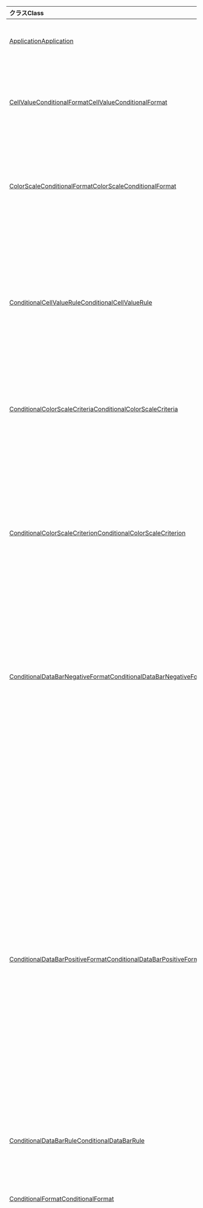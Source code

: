 | <span data-ttu-id="d24d6-101">クラス</span><span class="sxs-lookup"><span data-stu-id="d24d6-101">Class</span></span> | <span data-ttu-id="d24d6-102">フィールド</span><span class="sxs-lookup"><span data-stu-id="d24d6-102">Fields</span></span> | <span data-ttu-id="d24d6-103">説明</span><span class="sxs-lookup"><span data-stu-id="d24d6-103">Description</span></span> |
|:---|:---|:---|
|[<span data-ttu-id="d24d6-104">Application</span><span class="sxs-lookup"><span data-stu-id="d24d6-104">Application</span></span>](/javascript/api/excel/excel.application)|[<span data-ttu-id="d24d6-105">suspendApiCalculationUntilNextSync()</span><span class="sxs-lookup"><span data-stu-id="d24d6-105">suspendApiCalculationUntilNextSync()</span></span>](/javascript/api/excel/excel.application#suspendapicalculationuntilnextsync--)|<span data-ttu-id="d24d6-106">次の "context.sync()" が呼び出されるまで、計算を中断します。</span><span class="sxs-lookup"><span data-stu-id="d24d6-106">Suspends calculation until the next "context.sync()" is called.</span></span>|
|[<span data-ttu-id="d24d6-107">CellValueConditionalFormat</span><span class="sxs-lookup"><span data-stu-id="d24d6-107">CellValueConditionalFormat</span></span>](/javascript/api/excel/excel.cellvalueconditionalformat)|[<span data-ttu-id="d24d6-108">format</span><span class="sxs-lookup"><span data-stu-id="d24d6-108">format</span></span>](/javascript/api/excel/excel.cellvalueconditionalformat#format)|<span data-ttu-id="d24d6-109">書式設定オブジェクトを返し、条件付き書式のフォント、塗りつぶし、罫線などのプロパティをカプセル化します。</span><span class="sxs-lookup"><span data-stu-id="d24d6-109">Returns a format object, encapsulating the conditional formats font, fill, borders, and other properties.</span></span>|
||[<span data-ttu-id="d24d6-110">除外</span><span class="sxs-lookup"><span data-stu-id="d24d6-110">rule</span></span>](/javascript/api/excel/excel.cellvalueconditionalformat#rule)|<span data-ttu-id="d24d6-111">この条件付き書式で Rule オブジェクトを指定します。</span><span class="sxs-lookup"><span data-stu-id="d24d6-111">Specifies the Rule object on this conditional format.</span></span>|
|[<span data-ttu-id="d24d6-112">ColorScaleConditionalFormat</span><span class="sxs-lookup"><span data-stu-id="d24d6-112">ColorScaleConditionalFormat</span></span>](/javascript/api/excel/excel.colorscaleconditionalformat)|[<span data-ttu-id="d24d6-113">criteria</span><span class="sxs-lookup"><span data-stu-id="d24d6-113">criteria</span></span>](/javascript/api/excel/excel.colorscaleconditionalformat#criteria)|<span data-ttu-id="d24d6-114">カラースケールの基準。</span><span class="sxs-lookup"><span data-stu-id="d24d6-114">The criteria of the color scale.</span></span>|
||[<span data-ttu-id="d24d6-115">threeColorScale</span><span class="sxs-lookup"><span data-stu-id="d24d6-115">threeColorScale</span></span>](/javascript/api/excel/excel.colorscaleconditionalformat#threecolorscale)|<span data-ttu-id="d24d6-116">True の場合、カラースケールには3つのポイント (最小、中点、最大) が設定されます。それ以外の場合は、2つ (最小、最大) が設定されます。</span><span class="sxs-lookup"><span data-stu-id="d24d6-116">If true the color scale will have three points (minimum, midpoint, maximum), otherwise it will have two (minimum, maximum).</span></span>|
|[<span data-ttu-id="d24d6-117">ConditionalCellValueRule</span><span class="sxs-lookup"><span data-stu-id="d24d6-117">ConditionalCellValueRule</span></span>](/javascript/api/excel/excel.conditionalcellvaluerule)|[<span data-ttu-id="d24d6-118">formula1</span><span class="sxs-lookup"><span data-stu-id="d24d6-118">formula1</span></span>](/javascript/api/excel/excel.conditionalcellvaluerule#formula1)|<span data-ttu-id="d24d6-119">条件付き書式ルールを評価するために必要な場合、数式。</span><span class="sxs-lookup"><span data-stu-id="d24d6-119">The formula, if required, to evaluate the conditional format rule on.</span></span>|
||[<span data-ttu-id="d24d6-120">formula2</span><span class="sxs-lookup"><span data-stu-id="d24d6-120">formula2</span></span>](/javascript/api/excel/excel.conditionalcellvaluerule#formula2)|<span data-ttu-id="d24d6-121">条件付き書式ルールを評価するために必要な場合、数式。</span><span class="sxs-lookup"><span data-stu-id="d24d6-121">The formula, if required, to evaluate the conditional format rule on.</span></span>|
||[<span data-ttu-id="d24d6-122">operator</span><span class="sxs-lookup"><span data-stu-id="d24d6-122">operator</span></span>](/javascript/api/excel/excel.conditionalcellvaluerule#operator)|<span data-ttu-id="d24d6-123">セル値の条件付き書式の演算子。</span><span class="sxs-lookup"><span data-stu-id="d24d6-123">The operator of the cell value conditional format.</span></span>|
|[<span data-ttu-id="d24d6-124">ConditionalColorScaleCriteria</span><span class="sxs-lookup"><span data-stu-id="d24d6-124">ConditionalColorScaleCriteria</span></span>](/javascript/api/excel/excel.conditionalcolorscalecriteria)|[<span data-ttu-id="d24d6-125">maximum</span><span class="sxs-lookup"><span data-stu-id="d24d6-125">maximum</span></span>](/javascript/api/excel/excel.conditionalcolorscalecriteria#maximum)|<span data-ttu-id="d24d6-126">最大ポイントのカラー スケール条件。</span><span class="sxs-lookup"><span data-stu-id="d24d6-126">The maximum point Color Scale Criterion.</span></span>|
||[<span data-ttu-id="d24d6-127">地点</span><span class="sxs-lookup"><span data-stu-id="d24d6-127">midpoint</span></span>](/javascript/api/excel/excel.conditionalcolorscalecriteria#midpoint)|<span data-ttu-id="d24d6-128">カラー スケールが 3 色スケールの場合のカラー スケール条件の中間値。</span><span class="sxs-lookup"><span data-stu-id="d24d6-128">The midpoint Color Scale Criterion if the color scale is a 3-color scale.</span></span>|
||[<span data-ttu-id="d24d6-129">minimum</span><span class="sxs-lookup"><span data-stu-id="d24d6-129">minimum</span></span>](/javascript/api/excel/excel.conditionalcolorscalecriteria#minimum)|<span data-ttu-id="d24d6-130">最小ポイントのカラー スケール条件。</span><span class="sxs-lookup"><span data-stu-id="d24d6-130">The minimum point Color Scale Criterion.</span></span>|
|[<span data-ttu-id="d24d6-131">ConditionalColorScaleCriterion</span><span class="sxs-lookup"><span data-stu-id="d24d6-131">ConditionalColorScaleCriterion</span></span>](/javascript/api/excel/excel.conditionalcolorscalecriterion)|[<span data-ttu-id="d24d6-132">color</span><span class="sxs-lookup"><span data-stu-id="d24d6-132">color</span></span>](/javascript/api/excel/excel.conditionalcolorscalecriterion#color)|<span data-ttu-id="d24d6-133">カラースケールの色の HTML カラーコード表現 (#FF0000、赤を表すなど)。</span><span class="sxs-lookup"><span data-stu-id="d24d6-133">HTML color code representation of the color scale color (e.g., #FF0000 represents Red).</span></span>|
||[<span data-ttu-id="d24d6-134">formula</span><span class="sxs-lookup"><span data-stu-id="d24d6-134">formula</span></span>](/javascript/api/excel/excel.conditionalcolorscalecriterion#formula)|<span data-ttu-id="d24d6-135">数値、数式、(型が LowestValue の場合は) null。</span><span class="sxs-lookup"><span data-stu-id="d24d6-135">A number, a formula, or null (if Type is LowestValue).</span></span>|
||[<span data-ttu-id="d24d6-136">type</span><span class="sxs-lookup"><span data-stu-id="d24d6-136">type</span></span>](/javascript/api/excel/excel.conditionalcolorscalecriterion#type)|<span data-ttu-id="d24d6-137">条件式の基準となる条件式を指定します。</span><span class="sxs-lookup"><span data-stu-id="d24d6-137">What the criterion conditional formula should be based on.</span></span>|
|[<span data-ttu-id="d24d6-138">ConditionalDataBarNegativeFormat</span><span class="sxs-lookup"><span data-stu-id="d24d6-138">ConditionalDataBarNegativeFormat</span></span>](/javascript/api/excel/excel.conditionaldatabarnegativeformat)|[<span data-ttu-id="d24d6-139">borderColor</span><span class="sxs-lookup"><span data-stu-id="d24d6-139">borderColor</span></span>](/javascript/api/excel/excel.conditionaldatabarnegativeformat#bordercolor)|<span data-ttu-id="d24d6-140">境界線の色を表す HTML カラー コード。形式は #RRGGBB (例:"FFA500")、または名前付きの HTML 色 (例: 「オレンジ」) です。</span><span class="sxs-lookup"><span data-stu-id="d24d6-140">HTML color code representing the color of the border line, of the form #RRGGBB (e.g., "FFA500") or as a named HTML color (e.g., "orange").</span></span>|
||[<span data-ttu-id="d24d6-141">fillColor</span><span class="sxs-lookup"><span data-stu-id="d24d6-141">fillColor</span></span>](/javascript/api/excel/excel.conditionaldatabarnegativeformat#fillcolor)|<span data-ttu-id="d24d6-142">塗りつぶし色を表す HTML カラーコード ("FFA500" など)、または名前付き #RRGGBB の HTML 色 (例: "オレンジ")。</span><span class="sxs-lookup"><span data-stu-id="d24d6-142">HTML color code representing the fill color, of the form #RRGGBB (e.g., "FFA500") or as a named HTML color (e.g., "orange").</span></span>|
||[<span data-ttu-id="d24d6-143">matchPositiveBorderColor</span><span class="sxs-lookup"><span data-stu-id="d24d6-143">matchPositiveBorderColor</span></span>](/javascript/api/excel/excel.conditionaldatabarnegativeformat#matchpositivebordercolor)|<span data-ttu-id="d24d6-144">負の DataBar の境界線の色が正の DataBar と同じかどうかを指定します。</span><span class="sxs-lookup"><span data-stu-id="d24d6-144">Specifies if the negative DataBar has the same border color as the positive DataBar.</span></span>|
||[<span data-ttu-id="d24d6-145">matchPositiveFillColor</span><span class="sxs-lookup"><span data-stu-id="d24d6-145">matchPositiveFillColor</span></span>](/javascript/api/excel/excel.conditionaldatabarnegativeformat#matchpositivefillcolor)|<span data-ttu-id="d24d6-146">負の DataBar の塗りつぶし色が正の DataBar と同じであるかどうかを指定します。</span><span class="sxs-lookup"><span data-stu-id="d24d6-146">Specifies if the negative DataBar has the same fill color as the positive DataBar.</span></span>|
|[<span data-ttu-id="d24d6-147">ConditionalDataBarPositiveFormat</span><span class="sxs-lookup"><span data-stu-id="d24d6-147">ConditionalDataBarPositiveFormat</span></span>](/javascript/api/excel/excel.conditionaldatabarpositiveformat)|[<span data-ttu-id="d24d6-148">borderColor</span><span class="sxs-lookup"><span data-stu-id="d24d6-148">borderColor</span></span>](/javascript/api/excel/excel.conditionaldatabarpositiveformat#bordercolor)|<span data-ttu-id="d24d6-149">境界線の色を表す HTML カラー コード。形式は #RRGGBB (例:"FFA500")、または名前付きの HTML 色 (例: 「オレンジ」) です。</span><span class="sxs-lookup"><span data-stu-id="d24d6-149">HTML color code representing the color of the border line, of the form #RRGGBB (e.g., "FFA500") or as a named HTML color (e.g., "orange").</span></span>|
||[<span data-ttu-id="d24d6-150">fillColor</span><span class="sxs-lookup"><span data-stu-id="d24d6-150">fillColor</span></span>](/javascript/api/excel/excel.conditionaldatabarpositiveformat#fillcolor)|<span data-ttu-id="d24d6-151">塗りつぶし色を表す HTML カラーコード ("FFA500" など)、または名前付き #RRGGBB の HTML 色 (例: "オレンジ")。</span><span class="sxs-lookup"><span data-stu-id="d24d6-151">HTML color code representing the fill color, of the form #RRGGBB (e.g., "FFA500") or as a named HTML color (e.g., "orange").</span></span>|
||[<span data-ttu-id="d24d6-152">gradientFill</span><span class="sxs-lookup"><span data-stu-id="d24d6-152">gradientFill</span></span>](/javascript/api/excel/excel.conditionaldatabarpositiveformat#gradientfill)|<span data-ttu-id="d24d6-153">DataBar にグラデーションがあるかどうかを指定します。</span><span class="sxs-lookup"><span data-stu-id="d24d6-153">Specifies if the DataBar has a gradient.</span></span>|
|[<span data-ttu-id="d24d6-154">ConditionalDataBarRule</span><span class="sxs-lookup"><span data-stu-id="d24d6-154">ConditionalDataBarRule</span></span>](/javascript/api/excel/excel.conditionaldatabarrule)|[<span data-ttu-id="d24d6-155">formula</span><span class="sxs-lookup"><span data-stu-id="d24d6-155">formula</span></span>](/javascript/api/excel/excel.conditionaldatabarrule#formula)|<span data-ttu-id="d24d6-156">databar のルールを評価するために必要な場合、数式。</span><span class="sxs-lookup"><span data-stu-id="d24d6-156">The formula, if required, to evaluate the databar rule on.</span></span>|
||[<span data-ttu-id="d24d6-157">type</span><span class="sxs-lookup"><span data-stu-id="d24d6-157">type</span></span>](/javascript/api/excel/excel.conditionaldatabarrule#type)|<span data-ttu-id="d24d6-158">Databar のルールの種類。</span><span class="sxs-lookup"><span data-stu-id="d24d6-158">The type of rule for the databar.</span></span>|
|[<span data-ttu-id="d24d6-159">ConditionalFormat</span><span class="sxs-lookup"><span data-stu-id="d24d6-159">ConditionalFormat</span></span>](/javascript/api/excel/excel.conditionalformat)|[<span data-ttu-id="d24d6-160">delete()</span><span class="sxs-lookup"><span data-stu-id="d24d6-160">delete()</span></span>](/javascript/api/excel/excel.conditionalformat#delete--)|<span data-ttu-id="d24d6-161">この条件付き書式を削除します。</span><span class="sxs-lookup"><span data-stu-id="d24d6-161">Deletes this conditional format.</span></span>|
||[<span data-ttu-id="d24d6-162">getRange()</span><span class="sxs-lookup"><span data-stu-id="d24d6-162">getRange()</span></span>](/javascript/api/excel/excel.conditionalformat#getrange--)|<span data-ttu-id="d24d6-163">条件付き書式が適用された範囲を返す。</span><span class="sxs-lookup"><span data-stu-id="d24d6-163">Returns the range the conditonal format is applied to.</span></span>|
||[<span data-ttu-id="d24d6-164">getRangeOrNullObject()</span><span class="sxs-lookup"><span data-stu-id="d24d6-164">getRangeOrNullObject()</span></span>](/javascript/api/excel/excel.conditionalformat#getrangeornullobject--)|<span data-ttu-id="d24d6-165">Conditonal 書式が適用される範囲を返します。または、複数の範囲に条件付き書式が適用されている場合は、null オブジェクトを返します。</span><span class="sxs-lookup"><span data-stu-id="d24d6-165">Returns the range the conditonal format is applied to, or a null object if the conditional format is applied to multiple ranges.</span></span>|
||[<span data-ttu-id="d24d6-166">priority</span><span class="sxs-lookup"><span data-stu-id="d24d6-166">priority</span></span>](/javascript/api/excel/excel.conditionalformat#priority)|<span data-ttu-id="d24d6-167">この条件付き書式が現在存在している条件付き書式コレクション内の優先度 (またはインデックス)。</span><span class="sxs-lookup"><span data-stu-id="d24d6-167">The priority (or index) within the conditional format collection that this conditional format currently exists in.</span></span>|
||[<span data-ttu-id="d24d6-168">cellValue</span><span class="sxs-lookup"><span data-stu-id="d24d6-168">cellValue</span></span>](/javascript/api/excel/excel.conditionalformat#cellvalue)|<span data-ttu-id="d24d6-169">現在の条件付き書式が CellValue 型の場合は、セル値の条件付き書式プロパティを返します。</span><span class="sxs-lookup"><span data-stu-id="d24d6-169">Returns the cell value conditional format properties if the current conditional format is a CellValue type.</span></span>|
||[<span data-ttu-id="d24d6-170">cellValueOrNullObject</span><span class="sxs-lookup"><span data-stu-id="d24d6-170">cellValueOrNullObject</span></span>](/javascript/api/excel/excel.conditionalformat#cellvalueornullobject)|<span data-ttu-id="d24d6-171">現在の条件付き書式が CellValue 型の場合は、セル値の条件付き書式プロパティを返します。</span><span class="sxs-lookup"><span data-stu-id="d24d6-171">Returns the cell value conditional format properties if the current conditional format is a CellValue type.</span></span>|
||[<span data-ttu-id="d24d6-172">colorScale</span><span class="sxs-lookup"><span data-stu-id="d24d6-172">colorScale</span></span>](/javascript/api/excel/excel.conditionalformat#colorscale)|<span data-ttu-id="d24d6-173">現在の条件付き書式が ColorScale 型の場合は、ColorScale 条件付き書式プロパティを返します。</span><span class="sxs-lookup"><span data-stu-id="d24d6-173">Returns the ColorScale conditional format properties if the current conditional format is an ColorScale type.</span></span>|
||[<span data-ttu-id="d24d6-174">colorScaleOrNullObject</span><span class="sxs-lookup"><span data-stu-id="d24d6-174">colorScaleOrNullObject</span></span>](/javascript/api/excel/excel.conditionalformat#colorscaleornullobject)|<span data-ttu-id="d24d6-175">現在の条件付き書式が ColorScale 型の場合は、ColorScale 条件付き書式プロパティを返します。</span><span class="sxs-lookup"><span data-stu-id="d24d6-175">Returns the ColorScale conditional format properties if the current conditional format is an ColorScale type.</span></span>|
||[<span data-ttu-id="d24d6-176">配色</span><span class="sxs-lookup"><span data-stu-id="d24d6-176">custom</span></span>](/javascript/api/excel/excel.conditionalformat#custom)|<span data-ttu-id="d24d6-177">現在の条件付き書式がカスタム型の場合は、カスタムの条件付き書式プロパティを返します。</span><span class="sxs-lookup"><span data-stu-id="d24d6-177">Returns the custom conditional format properties if the current conditional format is a custom type.</span></span>|
||[<span data-ttu-id="d24d6-178">customOrNullObject</span><span class="sxs-lookup"><span data-stu-id="d24d6-178">customOrNullObject</span></span>](/javascript/api/excel/excel.conditionalformat#customornullobject)|<span data-ttu-id="d24d6-179">現在の条件付き書式がカスタム型の場合は、カスタムの条件付き書式プロパティを返します。</span><span class="sxs-lookup"><span data-stu-id="d24d6-179">Returns the custom conditional format properties if the current conditional format is a custom type.</span></span>|
||[<span data-ttu-id="d24d6-180">dataBar</span><span class="sxs-lookup"><span data-stu-id="d24d6-180">dataBar</span></span>](/javascript/api/excel/excel.conditionalformat#databar)|<span data-ttu-id="d24d6-181">現在の条件付き書式がデータバーの場合、データバーのプロパティを返します。</span><span class="sxs-lookup"><span data-stu-id="d24d6-181">Returns the data bar properties if the current conditional format is a data bar.</span></span>|
||[<span data-ttu-id="d24d6-182">dataBarOrNullObject</span><span class="sxs-lookup"><span data-stu-id="d24d6-182">dataBarOrNullObject</span></span>](/javascript/api/excel/excel.conditionalformat#databarornullobject)|<span data-ttu-id="d24d6-183">現在の条件付き書式がデータバーの場合、データバーのプロパティを返します。</span><span class="sxs-lookup"><span data-stu-id="d24d6-183">Returns the data bar properties if the current conditional format is a data bar.</span></span>|
||[<span data-ttu-id="d24d6-184">iconSet</span><span class="sxs-lookup"><span data-stu-id="d24d6-184">iconSet</span></span>](/javascript/api/excel/excel.conditionalformat#iconset)|<span data-ttu-id="d24d6-185">現在の条件付き書式が IconSet 型の場合は、IconSet 条件付き書式プロパティを返します。</span><span class="sxs-lookup"><span data-stu-id="d24d6-185">Returns the IconSet conditional format properties if the current conditional format is an IconSet type.</span></span>|
||[<span data-ttu-id="d24d6-186">iconSetOrNullObject</span><span class="sxs-lookup"><span data-stu-id="d24d6-186">iconSetOrNullObject</span></span>](/javascript/api/excel/excel.conditionalformat#iconsetornullobject)|<span data-ttu-id="d24d6-187">現在の条件付き書式が IconSet 型の場合は、IconSet 条件付き書式プロパティを返します。</span><span class="sxs-lookup"><span data-stu-id="d24d6-187">Returns the IconSet conditional format properties if the current conditional format is an IconSet type.</span></span>|
||[<span data-ttu-id="d24d6-188">id</span><span class="sxs-lookup"><span data-stu-id="d24d6-188">id</span></span>](/javascript/api/excel/excel.conditionalformat#id)|<span data-ttu-id="d24d6-189">現在の ConditionalFormatCollection 内での条件付き書式の優先順位。</span><span class="sxs-lookup"><span data-stu-id="d24d6-189">The Priority of the Conditional Format within the current ConditionalFormatCollection.</span></span>|
||[<span data-ttu-id="d24d6-190">3-d</span><span class="sxs-lookup"><span data-stu-id="d24d6-190">preset</span></span>](/javascript/api/excel/excel.conditionalformat#preset)|<span data-ttu-id="d24d6-191">事前設定の条件の条件付き書式を返します。</span><span class="sxs-lookup"><span data-stu-id="d24d6-191">Returns the preset criteria conditional format.</span></span>|
||[<span data-ttu-id="d24d6-192">presetOrNullObject</span><span class="sxs-lookup"><span data-stu-id="d24d6-192">presetOrNullObject</span></span>](/javascript/api/excel/excel.conditionalformat#presetornullobject)|<span data-ttu-id="d24d6-193">事前設定の条件の条件付き書式を返します。</span><span class="sxs-lookup"><span data-stu-id="d24d6-193">Returns the preset criteria conditional format.</span></span>|
||[<span data-ttu-id="d24d6-194">textComparison</span><span class="sxs-lookup"><span data-stu-id="d24d6-194">textComparison</span></span>](/javascript/api/excel/excel.conditionalformat#textcomparison)|<span data-ttu-id="d24d6-195">現在の条件付き書式がテキスト型の場合、特定のテキスト条件付き書式プロパティを返します。</span><span class="sxs-lookup"><span data-stu-id="d24d6-195">Returns the specific text conditional format properties if the current conditional format is a text type.</span></span>|
||[<span data-ttu-id="d24d6-196">textComparisonOrNullObject</span><span class="sxs-lookup"><span data-stu-id="d24d6-196">textComparisonOrNullObject</span></span>](/javascript/api/excel/excel.conditionalformat#textcomparisonornullobject)|<span data-ttu-id="d24d6-197">現在の条件付き書式がテキスト型の場合、特定のテキスト条件付き書式プロパティを返します。</span><span class="sxs-lookup"><span data-stu-id="d24d6-197">Returns the specific text conditional format properties if the current conditional format is a text type.</span></span>|
||[<span data-ttu-id="d24d6-198">topBottom</span><span class="sxs-lookup"><span data-stu-id="d24d6-198">topBottom</span></span>](/javascript/api/excel/excel.conditionalformat#topbottom)|<span data-ttu-id="d24d6-199">現在の条件付き書式が TopBottom 型の場合、上位/下位条件付き書式プロパティを返します。</span><span class="sxs-lookup"><span data-stu-id="d24d6-199">Returns the Top/Bottom conditional format properties if the current conditional format is an TopBottom type.</span></span>|
||[<span data-ttu-id="d24d6-200">topBottomOrNullObject</span><span class="sxs-lookup"><span data-stu-id="d24d6-200">topBottomOrNullObject</span></span>](/javascript/api/excel/excel.conditionalformat#topbottomornullobject)|<span data-ttu-id="d24d6-201">現在の条件付き書式が TopBottom 型の場合、上位/下位条件付き書式プロパティを返します。</span><span class="sxs-lookup"><span data-stu-id="d24d6-201">Returns the Top/Bottom conditional format properties if the current conditional format is an TopBottom type.</span></span>|
||[<span data-ttu-id="d24d6-202">type</span><span class="sxs-lookup"><span data-stu-id="d24d6-202">type</span></span>](/javascript/api/excel/excel.conditionalformat#type)|<span data-ttu-id="d24d6-203">条件付き書式の種類を指定します。</span><span class="sxs-lookup"><span data-stu-id="d24d6-203">A type of conditional format.</span></span>|
||[<span data-ttu-id="d24d6-204">stopIfTrue</span><span class="sxs-lookup"><span data-stu-id="d24d6-204">stopIfTrue</span></span>](/javascript/api/excel/excel.conditionalformat#stopiftrue)|<span data-ttu-id="d24d6-205">この条件付き書式の条件が満たされた場合、優先順位の低い書式はそのセルに影響を及ぼしません。</span><span class="sxs-lookup"><span data-stu-id="d24d6-205">If the conditions of this conditional format are met, no lower-priority formats shall take effect on that cell.</span></span>|
|[<span data-ttu-id="d24d6-206">ConditionalFormatCollection</span><span class="sxs-lookup"><span data-stu-id="d24d6-206">ConditionalFormatCollection</span></span>](/javascript/api/excel/excel.conditionalformatcollection)|[<span data-ttu-id="d24d6-207">追加 (種類: ConditionalFormatType)</span><span class="sxs-lookup"><span data-stu-id="d24d6-207">add(type: Excel.ConditionalFormatType)</span></span>](/javascript/api/excel/excel.conditionalformatcollection#add-type-)|<span data-ttu-id="d24d6-208">新しい条件付き書式をコレクションの先頭/最上位の優先度に追加します。</span><span class="sxs-lookup"><span data-stu-id="d24d6-208">Adds a new conditional format to the collection at the first/top priority.</span></span>|
||[<span data-ttu-id="d24d6-209">clearAll ()</span><span class="sxs-lookup"><span data-stu-id="d24d6-209">clearAll()</span></span>](/javascript/api/excel/excel.conditionalformatcollection#clearall--)|<span data-ttu-id="d24d6-210">現在指定している範囲でアクティブなすべての条件付き書式をクリアする。</span><span class="sxs-lookup"><span data-stu-id="d24d6-210">Clears all conditional formats active on the current specified range.</span></span>|
||[<span data-ttu-id="d24d6-211">getCount()</span><span class="sxs-lookup"><span data-stu-id="d24d6-211">getCount()</span></span>](/javascript/api/excel/excel.conditionalformatcollection#getcount--)|<span data-ttu-id="d24d6-212">ブック内の条件付き書式の数を返します。</span><span class="sxs-lookup"><span data-stu-id="d24d6-212">Returns the number of conditional formats in the workbook.</span></span>|
||[<span data-ttu-id="d24d6-213">getItem(id: string)</span><span class="sxs-lookup"><span data-stu-id="d24d6-213">getItem(id: string)</span></span>](/javascript/api/excel/excel.conditionalformatcollection#getitem-id-)|<span data-ttu-id="d24d6-214">指定された ID に対応する条件付き書式を返します。</span><span class="sxs-lookup"><span data-stu-id="d24d6-214">Returns a conditional format for the given ID.</span></span>|
||[<span data-ttu-id="d24d6-215">getItemAt(index: number)</span><span class="sxs-lookup"><span data-stu-id="d24d6-215">getItemAt(index: number)</span></span>](/javascript/api/excel/excel.conditionalformatcollection#getitemat-index-)|<span data-ttu-id="d24d6-216">指定されたインデックスに条件付き書式を返します。</span><span class="sxs-lookup"><span data-stu-id="d24d6-216">Returns a conditional format at the given index.</span></span>|
||[<span data-ttu-id="d24d6-217">items</span><span class="sxs-lookup"><span data-stu-id="d24d6-217">items</span></span>](/javascript/api/excel/excel.conditionalformatcollection#items)|<span data-ttu-id="d24d6-218">このコレクション内に読み込まれた子アイテムを取得します。</span><span class="sxs-lookup"><span data-stu-id="d24d6-218">Gets the loaded child items in this collection.</span></span>|
|[<span data-ttu-id="d24d6-219">ConditionalFormatRule</span><span class="sxs-lookup"><span data-stu-id="d24d6-219">ConditionalFormatRule</span></span>](/javascript/api/excel/excel.conditionalformatrule)|[<span data-ttu-id="d24d6-220">formula</span><span class="sxs-lookup"><span data-stu-id="d24d6-220">formula</span></span>](/javascript/api/excel/excel.conditionalformatrule#formula)|<span data-ttu-id="d24d6-221">条件付き書式ルールを評価するために必要な場合、数式。</span><span class="sxs-lookup"><span data-stu-id="d24d6-221">The formula, if required, to evaluate the conditional format rule on.</span></span>|
||[<span data-ttu-id="d24d6-222">formulaLocal</span><span class="sxs-lookup"><span data-stu-id="d24d6-222">formulaLocal</span></span>](/javascript/api/excel/excel.conditionalformatrule#formulalocal)|<span data-ttu-id="d24d6-223">ユーザーの言語で条件付き書式ルールを評価するために必要な場合、数式。</span><span class="sxs-lookup"><span data-stu-id="d24d6-223">The formula, if required, to evaluate the conditional format rule on in the user's language.</span></span>|
||[<span data-ttu-id="d24d6-224">formulaR1C1</span><span class="sxs-lookup"><span data-stu-id="d24d6-224">formulaR1C1</span></span>](/javascript/api/excel/excel.conditionalformatrule#formular1c1)|<span data-ttu-id="d24d6-225">R1C1 形式の表記法で条件付き書式ルールを評価するために必要な場合、数式。</span><span class="sxs-lookup"><span data-stu-id="d24d6-225">The formula, if required, to evaluate the conditional format rule on in R1C1-style notation.</span></span>|
|[<span data-ttu-id="d24d6-226">ConditionalIconCriterion</span><span class="sxs-lookup"><span data-stu-id="d24d6-226">ConditionalIconCriterion</span></span>](/javascript/api/excel/excel.conditionaliconcriterion)|[<span data-ttu-id="d24d6-227">customIcon</span><span class="sxs-lookup"><span data-stu-id="d24d6-227">customIcon</span></span>](/javascript/api/excel/excel.conditionaliconcriterion#customicon)|<span data-ttu-id="d24d6-228">既定の IconSet と異なる場合は現在の条件のカスタム アイコン、そうでない場合は null が返されます。</span><span class="sxs-lookup"><span data-stu-id="d24d6-228">The custom icon for the current criterion if different from the default IconSet, else null will be returned.</span></span>|
||[<span data-ttu-id="d24d6-229">formula</span><span class="sxs-lookup"><span data-stu-id="d24d6-229">formula</span></span>](/javascript/api/excel/excel.conditionaliconcriterion#formula)|<span data-ttu-id="d24d6-230">種類によっては数値または数式。</span><span class="sxs-lookup"><span data-stu-id="d24d6-230">A number or a formula depending on the type.</span></span>|
||[<span data-ttu-id="d24d6-231">operator</span><span class="sxs-lookup"><span data-stu-id="d24d6-231">operator</span></span>](/javascript/api/excel/excel.conditionaliconcriterion#operator)|<span data-ttu-id="d24d6-232">アイコンの条件付き書式のルールの種類ごとに、GreaterThan または GreaterThanOrEqual。</span><span class="sxs-lookup"><span data-stu-id="d24d6-232">GreaterThan or GreaterThanOrEqual for each of the rule type for the Icon conditional format.</span></span>|
||[<span data-ttu-id="d24d6-233">type</span><span class="sxs-lookup"><span data-stu-id="d24d6-233">type</span></span>](/javascript/api/excel/excel.conditionaliconcriterion#type)|<span data-ttu-id="d24d6-234">アイコンの条件式は次のものに基づいています。</span><span class="sxs-lookup"><span data-stu-id="d24d6-234">What the icon conditional formula should be based on.</span></span>|
|[<span data-ttu-id="d24d6-235">ConditionalPresetCriteriaRule</span><span class="sxs-lookup"><span data-stu-id="d24d6-235">ConditionalPresetCriteriaRule</span></span>](/javascript/api/excel/excel.conditionalpresetcriteriarule)|[<span data-ttu-id="d24d6-236">条件</span><span class="sxs-lookup"><span data-stu-id="d24d6-236">criterion</span></span>](/javascript/api/excel/excel.conditionalpresetcriteriarule#criterion)|<span data-ttu-id="d24d6-237">条件付き書式の条件を指定します。</span><span class="sxs-lookup"><span data-stu-id="d24d6-237">The criterion of the conditional format.</span></span>|
|[<span data-ttu-id="d24d6-238">ConditionalRangeBorder</span><span class="sxs-lookup"><span data-stu-id="d24d6-238">ConditionalRangeBorder</span></span>](/javascript/api/excel/excel.conditionalrangeborder)|[<span data-ttu-id="d24d6-239">color</span><span class="sxs-lookup"><span data-stu-id="d24d6-239">color</span></span>](/javascript/api/excel/excel.conditionalrangeborder#color)|<span data-ttu-id="d24d6-240">境界線の色を表す HTML カラー コード。形式は #RRGGBB (例:"FFA500")、または名前付きの HTML 色 (例: 「オレンジ」) です。</span><span class="sxs-lookup"><span data-stu-id="d24d6-240">HTML color code representing the color of the border line, of the form #RRGGBB (e.g., "FFA500") or as a named HTML color (e.g., "orange").</span></span>|
||[<span data-ttu-id="d24d6-241">sideIndex</span><span class="sxs-lookup"><span data-stu-id="d24d6-241">sideIndex</span></span>](/javascript/api/excel/excel.conditionalrangeborder#sideindex)|<span data-ttu-id="d24d6-242">罫線の特定の辺を表す定数値。</span><span class="sxs-lookup"><span data-stu-id="d24d6-242">Constant value that indicates the specific side of the border.</span></span>|
||[<span data-ttu-id="d24d6-243">style</span><span class="sxs-lookup"><span data-stu-id="d24d6-243">style</span></span>](/javascript/api/excel/excel.conditionalrangeborder#style)|<span data-ttu-id="d24d6-244">罫線の線スタイルを指定する、線スタイル定数のいずれか 1 つ。</span><span class="sxs-lookup"><span data-stu-id="d24d6-244">One of the constants of line style specifying the line style for the border.</span></span>|
|[<span data-ttu-id="d24d6-245">ConditionalRangeBorderCollection</span><span class="sxs-lookup"><span data-stu-id="d24d6-245">ConditionalRangeBorderCollection</span></span>](/javascript/api/excel/excel.conditionalrangebordercollection)|[<span data-ttu-id="d24d6-246">getItem (index: Excel. ConditionalRangeBorderIndex)</span><span class="sxs-lookup"><span data-stu-id="d24d6-246">getItem(index: Excel.ConditionalRangeBorderIndex)</span></span>](/javascript/api/excel/excel.conditionalrangebordercollection#getitem-index-)|<span data-ttu-id="d24d6-247">オブジェクトの名前を使用して、境界線オブジェクトを取得します。</span><span class="sxs-lookup"><span data-stu-id="d24d6-247">Gets a border object using its name.</span></span>|
||[<span data-ttu-id="d24d6-248">getItemAt(index: number)</span><span class="sxs-lookup"><span data-stu-id="d24d6-248">getItemAt(index: number)</span></span>](/javascript/api/excel/excel.conditionalrangebordercollection#getitemat-index-)|<span data-ttu-id="d24d6-249">オブジェクトのインデックスを使用して、境界線オブジェクトを取得します。</span><span class="sxs-lookup"><span data-stu-id="d24d6-249">Gets a border object using its index.</span></span>|
||[<span data-ttu-id="d24d6-250">bottom</span><span class="sxs-lookup"><span data-stu-id="d24d6-250">bottom</span></span>](/javascript/api/excel/excel.conditionalrangebordercollection#bottom)|<span data-ttu-id="d24d6-251">下罫線を取得します。</span><span class="sxs-lookup"><span data-stu-id="d24d6-251">Gets the bottom border.</span></span>|
||[<span data-ttu-id="d24d6-252">count</span><span class="sxs-lookup"><span data-stu-id="d24d6-252">count</span></span>](/javascript/api/excel/excel.conditionalrangebordercollection#count)|<span data-ttu-id="d24d6-253">コレクションに含まれる境界線オブジェクトの数。</span><span class="sxs-lookup"><span data-stu-id="d24d6-253">Number of border objects in the collection.</span></span>|
||[<span data-ttu-id="d24d6-254">items</span><span class="sxs-lookup"><span data-stu-id="d24d6-254">items</span></span>](/javascript/api/excel/excel.conditionalrangebordercollection#items)|<span data-ttu-id="d24d6-255">このコレクション内に読み込まれた子アイテムを取得します。</span><span class="sxs-lookup"><span data-stu-id="d24d6-255">Gets the loaded child items in this collection.</span></span>|
||[<span data-ttu-id="d24d6-256">left</span><span class="sxs-lookup"><span data-stu-id="d24d6-256">left</span></span>](/javascript/api/excel/excel.conditionalrangebordercollection#left)|<span data-ttu-id="d24d6-257">左罫線を取得します。</span><span class="sxs-lookup"><span data-stu-id="d24d6-257">Gets the left border.</span></span>|
||[<span data-ttu-id="d24d6-258">right</span><span class="sxs-lookup"><span data-stu-id="d24d6-258">right</span></span>](/javascript/api/excel/excel.conditionalrangebordercollection#right)|<span data-ttu-id="d24d6-259">右罫線を取得します。</span><span class="sxs-lookup"><span data-stu-id="d24d6-259">Gets the right border.</span></span>|
||[<span data-ttu-id="d24d6-260">top</span><span class="sxs-lookup"><span data-stu-id="d24d6-260">top</span></span>](/javascript/api/excel/excel.conditionalrangebordercollection#top)|<span data-ttu-id="d24d6-261">上罫線を取得します。</span><span class="sxs-lookup"><span data-stu-id="d24d6-261">Gets the top border.</span></span>|
|[<span data-ttu-id="d24d6-262">ConditionalRangeFill</span><span class="sxs-lookup"><span data-stu-id="d24d6-262">ConditionalRangeFill</span></span>](/javascript/api/excel/excel.conditionalrangefill)|[<span data-ttu-id="d24d6-263">clear()</span><span class="sxs-lookup"><span data-stu-id="d24d6-263">clear()</span></span>](/javascript/api/excel/excel.conditionalrangefill#clear--)|<span data-ttu-id="d24d6-264">塗りつぶしをリセットします。</span><span class="sxs-lookup"><span data-stu-id="d24d6-264">Resets the fill.</span></span>|
||[<span data-ttu-id="d24d6-265">color</span><span class="sxs-lookup"><span data-stu-id="d24d6-265">color</span></span>](/javascript/api/excel/excel.conditionalrangefill#color)|<span data-ttu-id="d24d6-266">フォーム #RRGGBB ("FFA500" など) の塗りつぶしの色を表す HTML カラーコード、または名前付きの HTML 色 (例: "オレンジ")。</span><span class="sxs-lookup"><span data-stu-id="d24d6-266">HTML color code representing the color of the fill, of the form #RRGGBB (e.g., "FFA500") or as a named HTML color (e.g., "orange").</span></span>|
|[<span data-ttu-id="d24d6-267">ConditionalRangeFont</span><span class="sxs-lookup"><span data-stu-id="d24d6-267">ConditionalRangeFont</span></span>](/javascript/api/excel/excel.conditionalrangefont)|[<span data-ttu-id="d24d6-268">bold</span><span class="sxs-lookup"><span data-stu-id="d24d6-268">bold</span></span>](/javascript/api/excel/excel.conditionalrangefont#bold)|<span data-ttu-id="d24d6-269">フォントを太字にするかどうかを指定します。</span><span class="sxs-lookup"><span data-stu-id="d24d6-269">Specifies if the font is bold.</span></span>|
||[<span data-ttu-id="d24d6-270">clear()</span><span class="sxs-lookup"><span data-stu-id="d24d6-270">clear()</span></span>](/javascript/api/excel/excel.conditionalrangefont#clear--)|<span data-ttu-id="d24d6-271">フォントの書式設定をリセットします。</span><span class="sxs-lookup"><span data-stu-id="d24d6-271">Resets the font formats.</span></span>|
||[<span data-ttu-id="d24d6-272">color</span><span class="sxs-lookup"><span data-stu-id="d24d6-272">color</span></span>](/javascript/api/excel/excel.conditionalrangefont#color)|<span data-ttu-id="d24d6-273">テキストの色の HTML カラーコード表現 (#FF0000、赤を表すなど)。</span><span class="sxs-lookup"><span data-stu-id="d24d6-273">HTML color code representation of the text color (e.g., #FF0000 represents Red).</span></span>|
||[<span data-ttu-id="d24d6-274">italic</span><span class="sxs-lookup"><span data-stu-id="d24d6-274">italic</span></span>](/javascript/api/excel/excel.conditionalrangefont#italic)|<span data-ttu-id="d24d6-275">フォントを斜体にするかどうかを指定します。</span><span class="sxs-lookup"><span data-stu-id="d24d6-275">Specifies if the font is italic.</span></span>|
||[<span data-ttu-id="d24d6-276">strikethrough</span><span class="sxs-lookup"><span data-stu-id="d24d6-276">strikethrough</span></span>](/javascript/api/excel/excel.conditionalrangefont#strikethrough)|<span data-ttu-id="d24d6-277">フォントの取り消し線の状態を指定します。</span><span class="sxs-lookup"><span data-stu-id="d24d6-277">Specifies the strikethrough status of the font.</span></span>|
||[<span data-ttu-id="d24d6-278">underline</span><span class="sxs-lookup"><span data-stu-id="d24d6-278">underline</span></span>](/javascript/api/excel/excel.conditionalrangefont#underline)|<span data-ttu-id="d24d6-279">フォントに適用する下線の種類を設定します。</span><span class="sxs-lookup"><span data-stu-id="d24d6-279">The type of underline applied to the font.</span></span>|
|[<span data-ttu-id="d24d6-280">ConditionalRangeFormat</span><span class="sxs-lookup"><span data-stu-id="d24d6-280">ConditionalRangeFormat</span></span>](/javascript/api/excel/excel.conditionalrangeformat)|[<span data-ttu-id="d24d6-281">numberFormat</span><span class="sxs-lookup"><span data-stu-id="d24d6-281">numberFormat</span></span>](/javascript/api/excel/excel.conditionalrangeformat#numberformat)|<span data-ttu-id="d24d6-282">指定された範囲の Excel の数値書式コードを表します。</span><span class="sxs-lookup"><span data-stu-id="d24d6-282">Represents Excel's number format code for the given range.</span></span>|
||[<span data-ttu-id="d24d6-283">borders</span><span class="sxs-lookup"><span data-stu-id="d24d6-283">borders</span></span>](/javascript/api/excel/excel.conditionalrangeformat#borders)|<span data-ttu-id="d24d6-284">条件付き書式の範囲全体に適用される border オブジェクトのコレクションです。</span><span class="sxs-lookup"><span data-stu-id="d24d6-284">Collection of border objects that apply to the overall conditional format range.</span></span>|
||[<span data-ttu-id="d24d6-285">fill</span><span class="sxs-lookup"><span data-stu-id="d24d6-285">fill</span></span>](/javascript/api/excel/excel.conditionalrangeformat#fill)|<span data-ttu-id="d24d6-286">条件付き書式の範囲全体で定義される fill オブジェクトを返します。</span><span class="sxs-lookup"><span data-stu-id="d24d6-286">Returns the fill object defined on the overall conditional format range.</span></span>|
||[<span data-ttu-id="d24d6-287">font</span><span class="sxs-lookup"><span data-stu-id="d24d6-287">font</span></span>](/javascript/api/excel/excel.conditionalrangeformat#font)|<span data-ttu-id="d24d6-288">条件付き書式の範囲全体で定義される font オブジェクトを返します。</span><span class="sxs-lookup"><span data-stu-id="d24d6-288">Returns the font object defined on the overall conditional format range.</span></span>|
|[<span data-ttu-id="d24d6-289">ConditionalTextComparisonRule</span><span class="sxs-lookup"><span data-stu-id="d24d6-289">ConditionalTextComparisonRule</span></span>](/javascript/api/excel/excel.conditionaltextcomparisonrule)|[<span data-ttu-id="d24d6-290">operator</span><span class="sxs-lookup"><span data-stu-id="d24d6-290">operator</span></span>](/javascript/api/excel/excel.conditionaltextcomparisonrule#operator)|<span data-ttu-id="d24d6-291">テキスト条件付き書式の演算子を指定します。</span><span class="sxs-lookup"><span data-stu-id="d24d6-291">The operator of the text conditional format.</span></span>|
||[<span data-ttu-id="d24d6-292">text</span><span class="sxs-lookup"><span data-stu-id="d24d6-292">text</span></span>](/javascript/api/excel/excel.conditionaltextcomparisonrule#text)|<span data-ttu-id="d24d6-293">条件付き書式のテキスト値。</span><span class="sxs-lookup"><span data-stu-id="d24d6-293">The Text value of conditional format.</span></span>|
|[<span data-ttu-id="d24d6-294">ConditionalTopBottomRule</span><span class="sxs-lookup"><span data-stu-id="d24d6-294">ConditionalTopBottomRule</span></span>](/javascript/api/excel/excel.conditionaltopbottomrule)|[<span data-ttu-id="d24d6-295">rank</span><span class="sxs-lookup"><span data-stu-id="d24d6-295">rank</span></span>](/javascript/api/excel/excel.conditionaltopbottomrule#rank)|<span data-ttu-id="d24d6-296">数値のランクに対する 1 から 1000、またはパーセントのランクに対する 1 から 100 のランク。</span><span class="sxs-lookup"><span data-stu-id="d24d6-296">The rank between 1 and 1000 for numeric ranks or 1 and 100 for percent ranks.</span></span>|
||[<span data-ttu-id="d24d6-297">type</span><span class="sxs-lookup"><span data-stu-id="d24d6-297">type</span></span>](/javascript/api/excel/excel.conditionaltopbottomrule#type)|<span data-ttu-id="d24d6-298">上位または下位のランクに基づいて値を書式設定します。</span><span class="sxs-lookup"><span data-stu-id="d24d6-298">Format values based on the top or bottom rank.</span></span>|
|[<span data-ttu-id="d24d6-299">CustomConditionalFormat</span><span class="sxs-lookup"><span data-stu-id="d24d6-299">CustomConditionalFormat</span></span>](/javascript/api/excel/excel.customconditionalformat)|[<span data-ttu-id="d24d6-300">format</span><span class="sxs-lookup"><span data-stu-id="d24d6-300">format</span></span>](/javascript/api/excel/excel.customconditionalformat#format)|<span data-ttu-id="d24d6-301">書式設定オブジェクトを返し、条件付き書式のフォント、塗りつぶし、罫線などのプロパティをカプセル化します。</span><span class="sxs-lookup"><span data-stu-id="d24d6-301">Returns a format object, encapsulating the conditional formats font, fill, borders, and other properties.</span></span>|
||[<span data-ttu-id="d24d6-302">除外</span><span class="sxs-lookup"><span data-stu-id="d24d6-302">rule</span></span>](/javascript/api/excel/excel.customconditionalformat#rule)|<span data-ttu-id="d24d6-303">この条件付き書式で Rule オブジェクトを指定します。</span><span class="sxs-lookup"><span data-stu-id="d24d6-303">Specifies the Rule object on this conditional format.</span></span>|
|[<span data-ttu-id="d24d6-304">DataBarConditionalFormat</span><span class="sxs-lookup"><span data-stu-id="d24d6-304">DataBarConditionalFormat</span></span>](/javascript/api/excel/excel.databarconditionalformat)|[<span data-ttu-id="d24d6-305">axisColor</span><span class="sxs-lookup"><span data-stu-id="d24d6-305">axisColor</span></span>](/javascript/api/excel/excel.databarconditionalformat#axiscolor)|<span data-ttu-id="d24d6-306">フォーム #RRGGBB の軸線の色を表す HTML カラーコード ("FFA500" など) または名前付きの HTML 色 (例: "オレンジ")。</span><span class="sxs-lookup"><span data-stu-id="d24d6-306">HTML color code representing the color of the Axis line, of the form #RRGGBB (e.g., "FFA500") or as a named HTML color (e.g., "orange").</span></span>|
||[<span data-ttu-id="d24d6-307">軸書式</span><span class="sxs-lookup"><span data-stu-id="d24d6-307">axisFormat</span></span>](/javascript/api/excel/excel.databarconditionalformat#axisformat)|<span data-ttu-id="d24d6-308">Excel データバーの軸をどのように判別するかを表します。</span><span class="sxs-lookup"><span data-stu-id="d24d6-308">Representation of how the axis is determined for an Excel data bar.</span></span>|
||[<span data-ttu-id="d24d6-309">barDirection</span><span class="sxs-lookup"><span data-stu-id="d24d6-309">barDirection</span></span>](/javascript/api/excel/excel.databarconditionalformat#bardirection)|<span data-ttu-id="d24d6-310">データバーのグラフィックスの基準となる方向を指定します。</span><span class="sxs-lookup"><span data-stu-id="d24d6-310">Specifies the direction that the data bar graphic should be based on.</span></span>|
||[<span data-ttu-id="d24d6-311">小 Boundrule</span><span class="sxs-lookup"><span data-stu-id="d24d6-311">lowerBoundRule</span></span>](/javascript/api/excel/excel.databarconditionalformat#lowerboundrule)|<span data-ttu-id="d24d6-312">データ バーの下限値 (および該当する場合はその計算方法) を構成するルール。</span><span class="sxs-lookup"><span data-stu-id="d24d6-312">The rule for what consistutes the lower bound (and how to calculate it, if applicable) for a data bar.</span></span>|
||[<span data-ttu-id="d24d6-313">negativeFormat</span><span class="sxs-lookup"><span data-stu-id="d24d6-313">negativeFormat</span></span>](/javascript/api/excel/excel.databarconditionalformat#negativeformat)|<span data-ttu-id="d24d6-314">Excel データバーの軸の左側にあるすべての値の表現。</span><span class="sxs-lookup"><span data-stu-id="d24d6-314">Representation of all values to the left of the axis in an Excel data bar.</span></span>|
||[<span data-ttu-id="d24d6-315">positiveFormat</span><span class="sxs-lookup"><span data-stu-id="d24d6-315">positiveFormat</span></span>](/javascript/api/excel/excel.databarconditionalformat#positiveformat)|<span data-ttu-id="d24d6-316">Excel データバーの軸の右側にあるすべての値の表現。</span><span class="sxs-lookup"><span data-stu-id="d24d6-316">Representation of all values to the right of the axis in an Excel data bar.</span></span>|
||[<span data-ttu-id="d24d6-317">Showます Aronly</span><span class="sxs-lookup"><span data-stu-id="d24d6-317">showDataBarOnly</span></span>](/javascript/api/excel/excel.databarconditionalformat#showdatabaronly)|<span data-ttu-id="d24d6-318">true の場合、データ バーが適用されているセルの値を非表示にします。</span><span class="sxs-lookup"><span data-stu-id="d24d6-318">If true, hides the values from the cells where the data bar is applied.</span></span>|
||[<span data-ttu-id="d24d6-319">upperBoundRule</span><span class="sxs-lookup"><span data-stu-id="d24d6-319">upperBoundRule</span></span>](/javascript/api/excel/excel.databarconditionalformat#upperboundrule)|<span data-ttu-id="d24d6-320">データ バーの上限値 (および該当する場合はその計算方法) を構成するルール。</span><span class="sxs-lookup"><span data-stu-id="d24d6-320">The rule for what constitutes the upper bound (and how to calculate it, if applicable) for a data bar.</span></span>|
|[<span data-ttu-id="d24d6-321">IconSetConditionalFormat</span><span class="sxs-lookup"><span data-stu-id="d24d6-321">IconSetConditionalFormat</span></span>](/javascript/api/excel/excel.iconsetconditionalformat)|[<span data-ttu-id="d24d6-322">criteria</span><span class="sxs-lookup"><span data-stu-id="d24d6-322">criteria</span></span>](/javascript/api/excel/excel.iconsetconditionalformat#criteria)|<span data-ttu-id="d24d6-323">ルールの条件および IconSets の配列と、条件付きアイコンのユーザー設定のアイコン。</span><span class="sxs-lookup"><span data-stu-id="d24d6-323">An array of Criteria and IconSets for the rules and potential custom icons for conditional icons.</span></span>|
||[<span data-ttu-id="d24d6-324">reverseIconOrder</span><span class="sxs-lookup"><span data-stu-id="d24d6-324">reverseIconOrder</span></span>](/javascript/api/excel/excel.iconsetconditionalformat#reverseiconorder)|<span data-ttu-id="d24d6-325">True の場合は、IconSet のアイコンオーダーを逆にします。</span><span class="sxs-lookup"><span data-stu-id="d24d6-325">If true, reverses the icon orders for the IconSet.</span></span>|
||[<span data-ttu-id="d24d6-326">showIconOnly</span><span class="sxs-lookup"><span data-stu-id="d24d6-326">showIconOnly</span></span>](/javascript/api/excel/excel.iconsetconditionalformat#showicononly)|<span data-ttu-id="d24d6-327">true の場合、値は非表示にされて、アイコンのみが表示されます。</span><span class="sxs-lookup"><span data-stu-id="d24d6-327">If true, hides the values and only shows icons.</span></span>|
||[<span data-ttu-id="d24d6-328">style</span><span class="sxs-lookup"><span data-stu-id="d24d6-328">style</span></span>](/javascript/api/excel/excel.iconsetconditionalformat#style)|<span data-ttu-id="d24d6-329">設定すると、条件付き書式の IconSet オプションが表示されます。</span><span class="sxs-lookup"><span data-stu-id="d24d6-329">If set, displays the IconSet option for the conditional format.</span></span>|
|[<span data-ttu-id="d24d6-330">PresetCriteriaConditionalFormat</span><span class="sxs-lookup"><span data-stu-id="d24d6-330">PresetCriteriaConditionalFormat</span></span>](/javascript/api/excel/excel.presetcriteriaconditionalformat)|[<span data-ttu-id="d24d6-331">format</span><span class="sxs-lookup"><span data-stu-id="d24d6-331">format</span></span>](/javascript/api/excel/excel.presetcriteriaconditionalformat#format)|<span data-ttu-id="d24d6-332">書式設定オブジェクトを返し、条件付き書式のフォント、塗りつぶし、罫線などのプロパティをカプセル化します。</span><span class="sxs-lookup"><span data-stu-id="d24d6-332">Returns a format object, encapsulating the conditional formats font, fill, borders, and other properties.</span></span>|
||[<span data-ttu-id="d24d6-333">除外</span><span class="sxs-lookup"><span data-stu-id="d24d6-333">rule</span></span>](/javascript/api/excel/excel.presetcriteriaconditionalformat#rule)|<span data-ttu-id="d24d6-334">条件付き書式のルール。</span><span class="sxs-lookup"><span data-stu-id="d24d6-334">The rule of the conditional format.</span></span>|
|[<span data-ttu-id="d24d6-335">Range</span><span class="sxs-lookup"><span data-stu-id="d24d6-335">Range</span></span>](/javascript/api/excel/excel.range)|[<span data-ttu-id="d24d6-336">calculate()</span><span class="sxs-lookup"><span data-stu-id="d24d6-336">calculate()</span></span>](/javascript/api/excel/excel.range#calculate--)|<span data-ttu-id="d24d6-337">ワークシート上のセルの範囲を計算します。</span><span class="sxs-lookup"><span data-stu-id="d24d6-337">Calculates a range of cells on a worksheet.</span></span>|
||[<span data-ttu-id="d24d6-338">conditionalFormats</span><span class="sxs-lookup"><span data-stu-id="d24d6-338">conditionalFormats</span></span>](/javascript/api/excel/excel.range#conditionalformats)|<span data-ttu-id="d24d6-339">範囲と交差する ConditionalFormats のコレクションです。</span><span class="sxs-lookup"><span data-stu-id="d24d6-339">The collection of ConditionalFormats that intersect the range.</span></span>|
|[<span data-ttu-id="d24d6-340">TextConditionalFormat</span><span class="sxs-lookup"><span data-stu-id="d24d6-340">TextConditionalFormat</span></span>](/javascript/api/excel/excel.textconditionalformat)|[<span data-ttu-id="d24d6-341">format</span><span class="sxs-lookup"><span data-stu-id="d24d6-341">format</span></span>](/javascript/api/excel/excel.textconditionalformat#format)|<span data-ttu-id="d24d6-342">書式設定オブジェクトを返し、条件付き書式のフォント、塗りつぶし、罫線などのプロパティをカプセル化します。</span><span class="sxs-lookup"><span data-stu-id="d24d6-342">Returns a format object, encapsulating the conditional format's font, fill, borders, and other properties.</span></span>|
||[<span data-ttu-id="d24d6-343">除外</span><span class="sxs-lookup"><span data-stu-id="d24d6-343">rule</span></span>](/javascript/api/excel/excel.textconditionalformat#rule)|<span data-ttu-id="d24d6-344">条件付き書式のルール。</span><span class="sxs-lookup"><span data-stu-id="d24d6-344">The rule of the conditional format.</span></span>|
|[<span data-ttu-id="d24d6-345">TopBottomConditionalFormat</span><span class="sxs-lookup"><span data-stu-id="d24d6-345">TopBottomConditionalFormat</span></span>](/javascript/api/excel/excel.topbottomconditionalformat)|[<span data-ttu-id="d24d6-346">format</span><span class="sxs-lookup"><span data-stu-id="d24d6-346">format</span></span>](/javascript/api/excel/excel.topbottomconditionalformat#format)|<span data-ttu-id="d24d6-347">書式設定オブジェクトを返し、条件付き書式のフォント、塗りつぶし、罫線などのプロパティをカプセル化します。</span><span class="sxs-lookup"><span data-stu-id="d24d6-347">Returns a format object, encapsulating the conditional format's font, fill, borders, and other properties.</span></span>|
||[<span data-ttu-id="d24d6-348">除外</span><span class="sxs-lookup"><span data-stu-id="d24d6-348">rule</span></span>](/javascript/api/excel/excel.topbottomconditionalformat#rule)|<span data-ttu-id="d24d6-349">上位/下位条件付き書式の条件を指定します。</span><span class="sxs-lookup"><span data-stu-id="d24d6-349">The criteria of the Top/Bottom conditional format.</span></span>|
|[<span data-ttu-id="d24d6-350">Worksheet</span><span class="sxs-lookup"><span data-stu-id="d24d6-350">Worksheet</span></span>](/javascript/api/excel/excel.worksheet)|[<span data-ttu-id="d24d6-351">calculate (markAllDirty: boolean)</span><span class="sxs-lookup"><span data-stu-id="d24d6-351">calculate(markAllDirty: boolean)</span></span>](/javascript/api/excel/excel.worksheet#calculate-markalldirty-)|<span data-ttu-id="d24d6-352">ワークシート上のすべてのセルを計算します。</span><span class="sxs-lookup"><span data-stu-id="d24d6-352">Calculates all cells on a worksheet.</span></span>|

